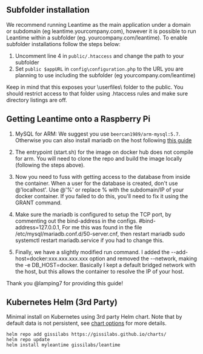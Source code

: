   
## Subfolder installation

We recommend running Leantime as the main application under a domain or subdomain (eg leantime.yourcompany.com), however it is possible to run Leantime within a subfolder (eg. yourcompany.com/leantime).
To enable subfolder installations follow the steps below:

1. Uncomment line 4 in `public/.htaccess` and change the path to your subfolder
2. Set `public $appURL` in `config\configuration.php` to the URL you are planning to use including the subfolder (eg yourcompany.com/leantime)

Keep in mind that this exposes your \userfiles\ folder to the public. You should restrict access to that folder using .htaccess rules and make sure directory listings are off. 

## Getting Leantime onto a Raspberry Pi 
  
1. MySQL for ARM: We suggest you use `beercan1989/arm-mysql:5.7`. Otherwise you can also install mariadb on the host following [this guide](https://pimylifeup.com/raspberry-pi-mysql/)

2. The entrypoint (start.sh) for the image on docker hub does not compile for arm. You will need to clone the repo and build the image locally (following the steps above).
  
3. Now you need to fuss with getting access to the database from inside the container. When a user for the database is created, don't use @'localhost'. Use @'%' or replace % with the subdomain/IP of your docker container. If you failed to do this, you'll need to fix it using the GRANT command.
  
4. Make sure the mariadb is configured to setup the TCP port, by commenting out the bind-address in the configs. #bind-address=127.0.0.1, For me this was found in the file /etc/mysql/mariadb.conf.d/50-server.cnf, then restart mariadb sudo systemctl restart mariadb.service if you had to change this.
  
5. Finally, we have a slightly modified run command. I added the --add-host=docker:xxx.xxx.xxx.xxx option and removed the --network, making the -e DB_HOST=docker. Basically I kept a default bridged network with the host, but this allows the container to resolve the IP of your host. 
  
Thank you @lamping7 for providing this guide!

## Kubernetes Helm (3rd Party)

Minimal install on Kubernetes using 3rd party Helm chart. Note that by default data is not persistent, see [chart options](https://github.com/gissilabs/charts/tree/master/leantime) for more details.

```
helm repo add gissilabs https://gissilabs.github.io/charts/
helm repo update
helm install myleantime gissilabs/leantime
```

